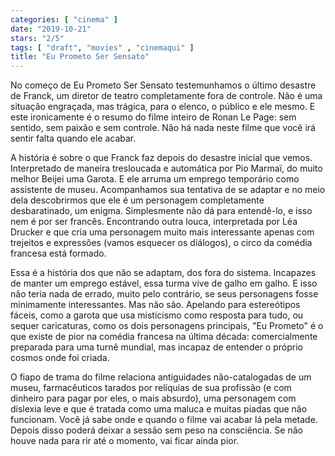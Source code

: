 ```yaml
---
categories: [ "cinema" ]
date: "2019-10-21"
stars: "2/5"
tags: [ "draft", "movies" , "cinemaqui" ]
title: "Eu Prometo Ser Sensato"
---
```

No começo de Eu Prometo Ser Sensato testemunhamos o último desastre
de Franck, um diretor de teatro completamente fora de controle. Não é
uma situação engraçada, mas trágica, para o elenco, o público e ele
mesmo. E este ironicamente é o resumo do filme inteiro de Ronan Le Page:
sem sentido, sem paixão e sem controle. Não há nada neste filme que
você irá sentir falta quando ele acabar.

A história é sobre o que Franck faz depois do desastre inicial que
vemos. Interpretado de maneira tresloucada e automática por Pio Marmaï,
do muito melhor Beijei uma Garota. E ele arruma um emprego temporário
como assistente de museu. Acompanhamos sua tentativa de se adaptar
e no meio dela descobrirmos que ele é um personagem completamente
desbaratinado, um enigma. Simplesmente não dá para entendê-lo, e
isso nem é por ser francês. Encontrando outra louca, interpretada por
Léa Drucker e que cria uma personagem muito mais interessante apenas
com trejeitos e expressões (vamos esquecer os diálogos), o circo da
comédia francesa está formado.

Essa é a história dos que não se adaptam, dos fora do
sistema. Incapazes de manter um emprego estável, essa turma vive de galho
em galho. E isso não teria nada de errado, muito pelo contrário, se seus
personagens fosse minimamente interessantes. Mas não são. Apelando para
estereótipos fáceis, como a garota que usa misticismo como resposta
para tudo, ou sequer caricaturas, como os dois personagens principais,
"Eu Prometo" é o que existe de pior na comédia francesa na última
década: comercialmente preparada para uma turnê mundial, mas incapaz
de entender o próprio cosmos onde foi criada.

O fiapo de trama do filme relaciona antiguidades não-catalogadas
de um museu, farmacêuticos tarados por relíquias de sua profissão
(e com dinheiro para pagar por eles, o mais absurdo), uma personagem
com dislexia leve e que é tratada como uma maluca e muitas piadas que
não funcionam. Você já sabe onde e quando o filme vai acabar lá pela
metade. Depois disso poderá deixar a sessão sem peso na consciência. Se
não houve nada para rir até o momento, vai ficar ainda pior.
